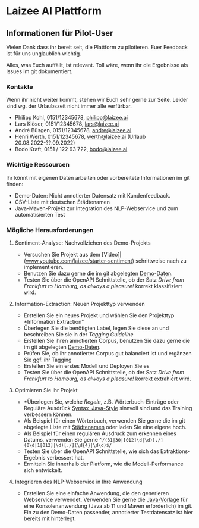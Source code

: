 # Laizee AI Plattform

## Informationen für Pilot-User

Vielen Dank dass ihr bereit seit, die Plattform zu pilotieren. Euer Feedback ist für uns unglaublich wichtig. 

Alles, was Euch auffällt, ist relevant. Toll wäre, wenn ihr die Ergebnisse als Issues im git dokumentiert.  



### Kontakte

Wenn ihr nicht weiter kommt, stehen wir Euch sehr gerne zur Seite. Leider sind wg. der Urlaubszeit nicht immer alle verfürbar.

- Philipp Kohl, 0151/12345678, philipp@laizee.ai
- Lars Klöser, 0151/12345678, lars@laizee.ai
- André Büsgen, 0151/12345678, andre@laizee.ai
- Henri Werth, 0151/12345678, werth@laizee.ai (Urlaub 20.08.2022-??.09.2022)
- Bodo Kraft, 0151 / 122 93 722, bodo@laizee.ai



### Wichtige Ressourcen

Ihr könnt mit eigenen Daten arbeiten oder vorbereitete Informationen im git finden:

- Demo-Daten: Nicht annotierter Datensatz mit Kundenfeedback. 
- CSV-Liste mit deutschen Städtenamen
- Java-Maven-Projekt zur Integration des NLP-Webservice und zum automatisierten Test 


### Mögliche Herausforderungen 

1. Sentiment-Analyse: Nachvollziehen des Demo-Projekts 
     - Versuchen Sie Projekt aus dem [Video]|(www.youtube.com/laizee/starter-sentiment) schrittweise nach zu implementieren.
     - Benutzen Sie dazu gerne die im git abgelegten [Demo-Daten](https://www.example.com). 
     - Testen Sie über die OpenAPI Schnittstelle, ob der Satz *Drive from Frankfurt to Hamburg, as always a pleasure!* korrekt klassifiziert wird.
2. Information-Extraction: Neuen Projekttyp verwenden
     - Erstellen Sie ein neues Projekt und wählen Sie den Projekttyp *Information Extraction"
     - Überlegen Sie die benötigten Label, legen Sie diese an und beschreiben Sie sie in der *Tagging Guideline*
     - Erstellen Sie ihren annotierten Corpus, benutzen Sie dazu gerne die im git abgelegten [Demo-Daten](https://www.example.com).
     - Prüfen Sie, ob ihr annotierter Corpus gut balanciert ist und ergänzen Sie ggf. ihr Tagging
     - Erstellen Sie ein erstes Modell und Deployen Sie es
     - Testen Sie über die OpenAPI Schnittstelle, ob der Satz *Drive from Frankfurt to Hamburg, as always a pleasure!* korrekt extrahiert wird.
3. Optimieren Sie Ihr Projekt
     - *Überlegen Sie, welche *Regeln*, z.B. Wörterbuch-Einträge oder Reguläre Ausdrück [Syntax, Java-Style](https://regex101.com/) sinnvoll sind und das Training verbessern können. 
     - Als Beispiel für einen Wörterbuch, verwenden Sie gerne die im git abgelegte Liste mit [Städtenamen]((https://www.example.com)) oder laden Sie eine eigene hoch.
     - Als Beispiel für einen regulären Ausdruck zum erkennen eines Datums, verwenden Sie gerne ``` ^/(31|30|[012]\d|\d)[./](0\d|1[012]|\d)[./](\d{4}|\d\d)$/ ```
     - Testen Sie über die OpenAPI Schnittstelle, wie sich das Extraktions-Ergebnis verbessert hat.
     - Ermitteln Sie innerhalb der Platform, wie die Modell-Performance sich entwickelt. 
4. Integrieren des NLP-Webservice in Ihre Anwendung
     - Erstellen Sie eine einfache Anwendung, die den generieren Webservice verwendet. Verwenden Sie gerne die [Java-Vorlage](git) für eine Konsolenanwendung (Java ab 11 und Maven erforderlich) im git. Ein zu den Demo-Daten passender, annotierter Testdatensatz ist hier bereits mit hinterlegt.    


   ```
